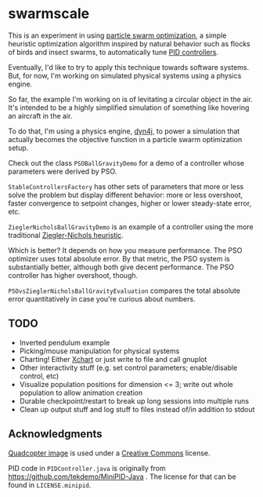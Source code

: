 swarmscale
==========

This is an experiment in using <a href="https://en.wikipedia.org/wiki/Particle_swarm_optimization">particle swarm optimization</a>,
a simple heuristic optimization algorithm inspired by natural behavior such as flocks of birds and insect swarms, to automatically
tune <a href="https://en.wikipedia.org/wiki/PID_controller">PID controllers</a>.

Eventually, I'd like to try to apply this technique towards software systems. But, for now, I'm working on simulated physical systems using a physics engine.

So far, the example I'm working on is of levitating a circular object in the air. It's intended to be a highly simplified
simulation of something like hovering an aircraft in the air.

To do that, I'm using a physics engine, <a href="http://www.dyn4j.org/">dyn4j</a>, to power a simulation that actually
becomes the objective function in a particle swarm optimization setup.

Check out the class `PSOBallGravityDemo` for a demo of a controller whose parameters were derived by PSO.

`StableControllersFactory` has other sets of parameters that more or less solve the problem but display different behavior:
more or less overshoot, faster convergence to setpoint changes, higher or lower steady-state error, etc.

`ZieglerNicholsBallGravityDemo` is an example of a controller using the more traditional 
<a href="https://en.wikipedia.org/wiki/Ziegler%E2%80%93Nichols_method">Ziegler-Nichols heuristic</a>.

Which is better? It depends on how you measure performance. The PSO optimizer uses total absolute error. By that metric,
the PSO system is substantially better, although both give decent performance. The PSO controller has higher overshoot, 
though.

`PSOvsZieglerNicholsBallGravityEvaluation` compares the total absolute error quantitatively in case you're curious about numbers.

TODO
----

- Inverted pendulum example
- Picking/mouse manipulation for physical systems
- Charting! Either <a href="http://knowm.org/open-source/xchart/">Xchart</a> or just write to file and call gnuplot
- Other interactivity stuff (e.g. set control parameters; enable/disable control, etc)
- Visualize population positions for dimension <= 3; write out whole population to allow animation creation
- Durable checkpoint/restart to break up long sessions into multiple runs
- Clean up output stuff and log stuff to files instead of/in addition to stdout

Acknowledgments
----------------

<a href="https://thenounproject.com/term/quadcopter/301553/">Quadcopter image</a> is used under a 
<a href="https://creativecommons.org/licenses/by/3.0/us/">Creative Commons</a> license.

PID code in `PIDController.java` is originally from https://github.com/tekdemo/MiniPID-Java . The license for that can be found in 
`LICENSE.minipid`.